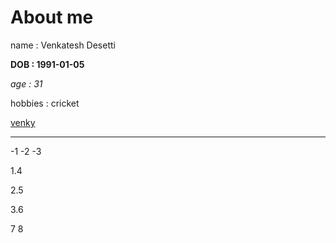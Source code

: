 # About me
name : Venkatesh Desetti

**DOB : 1991-01-05**

*age : 31*

hobbies : cricket

[venky](https://www.venky.com)

---

-1
-2
-3

1.4

2.5

3.6

7
8
